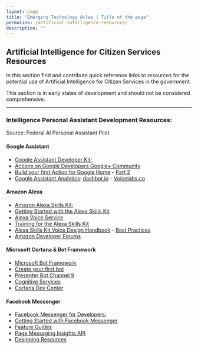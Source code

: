 ```yaml
---
layout: page
title: "Emerging Technology Atlas | Title of the page"
permalink: /artificial-intelligence-resources/
description: ""
---
```


## Artificial Intelligence for Citizen Services Resources

<p>In this section find and contribute quick reference links to resources for the potential use of Artificial Intelligence for Citizen Services in the government.</p>

<p> This section is in early states of development and should not be considered comprehensive.</p>

***

### Intelligence Personal Assistant Development Resources:
Source: Federal AI Personal Assistant Pilot

#### Google Assistant
- [Google Assistant Developer Kit:](https://developers.google.com/actions/) 
- [Actions on Google Developers Google+ Community](https://plus.google.com/communities/105684267327487893574)
- [Build your first Action for Google Home](https://medium.com/google-cloud/building-your-first-action-for-google-home-in-30-minutes-ec6c65b7bd32) - [Part 2](https://medium.com/google-cloud/building-your-first-action-for-google-home-part-2-594888a8c09b)
- [Google Assistant Analytics](https://developers.google.com/actions/tools/analytics): [dashbot.io](https://www.dashbot.io/googlehome) - [Voicelabs.co](https://insights.voicelabs.co/assistant)

#### Amazon Alexa
- [Amazon Alexa Skills Kit:](https://developer.amazon.com/alexa-skills-kit)
- [Getting Started with the Alexa Skills Kit](https://developer.amazon.com/public/solutions/alexa/alexa-skills-kit/getting-started-guide)
- [Alexa Voice Service](https://developer.amazon.com/alexa-voice-service)
- [Training for the Alexa Skills Kit](https://developer.amazon.com/alexa-skills-kit/alexa-skills-developer-training#BEGINNER)
- [Alexa Skills Kit Voice Design Handbook](https://developer.amazon.com/public/solutions/alexa/alexa-skills-kit/docs/alexa-skills-kit-voice-design-handbook) - [Best Practices](https://developer.amazon.com/public/solutions/alexa/alexa-skills-kit/docs/alexa-skills-kit-voice-design-best-practices)
- [Amazon Developer Forums](https://forums.developer.amazon.com/spaces/165/index.html)

#### Microsoft Cortana & Bot Framework
- [Microsoft Bot Framework](https://dev.botframework.com)
- [Create your first bot](https://azure.microsoft.com/services/bot-service)
- [Presenter Bot Channel 9](http://aka.ms/PresenterBot)
- [Cognitive Services](https://azure.microsoft.com/en-us/services/cognitive-services)
- [Cortana Dev Center](https://developer.microsoft.com/en-us/cortana)

#### Facebook Messenger
- [Facebook Messenger for Developers:](https://developers.facebook.com/docs/messenger-platform)
- [Getting Started with Facebook Messenger](https://developers.facebook.com/docs/messenger-platform/getting-started)
- [Feature Guides](https://developers.facebook.com/docs/messenger-platform/guides)
- [Page Messaging Insights API](https://developers.facebook.com/docs/messenger-platform/insights/page-messaging)
- [Designing Resources](https://developers.facebook.com/docs/messenger-platform/design-resources)


